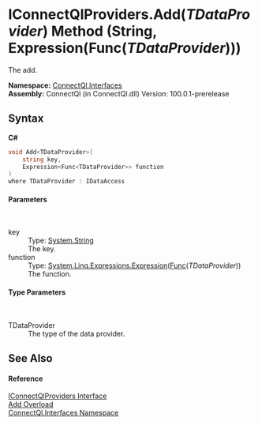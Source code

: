 # IConnectQlProviders.Add(*TDataProvider*) Method (String, Expression(Func(*TDataProvider*)))
 

The add.

**Namespace:**&nbsp;<a href="N_ConnectQl_Interfaces">ConnectQl.Interfaces</a><br />**Assembly:**&nbsp;ConnectQl (in ConnectQl.dll) Version: 100.0.1-prerelease

## Syntax

**C#**<br />
``` C#
void Add<TDataProvider>(
	string key,
	Expression<Func<TDataProvider>> function
)
where TDataProvider : IDataAccess

```


#### Parameters
&nbsp;<dl><dt>key</dt><dd>Type: <a href="http://msdn2.microsoft.com/en-us/library/s1wwdcbf" target="_blank">System.String</a><br />The key.</dd><dt>function</dt><dd>Type: <a href="http://msdn2.microsoft.com/en-us/library/bb335710" target="_blank">System.Linq.Expressions.Expression</a>(<a href="http://msdn2.microsoft.com/en-us/library/bb534960" target="_blank">Func</a>(*TDataProvider*))<br />The function.</dd></dl>

#### Type Parameters
&nbsp;<dl><dt>TDataProvider</dt><dd>The type of the data provider.</dd></dl>

## See Also


#### Reference
<a href="T_ConnectQl_Interfaces_IConnectQlProviders">IConnectQlProviders Interface</a><br /><a href="Overload_ConnectQl_Interfaces_IConnectQlProviders_Add">Add Overload</a><br /><a href="N_ConnectQl_Interfaces">ConnectQl.Interfaces Namespace</a><br />